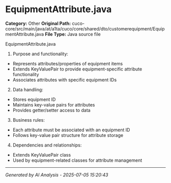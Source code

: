 # EquipmentAttribute.java

**Category:** Other
**Original Path:** cuco-core/src/main/java/at/a1ta/cuco/core/shared/dto/customerequipment/EquipmentAttribute.java
**File Type:** Java source file

EquipmentAttribute.java
1. Purpose and functionality:
- Represents attributes/properties of equipment items
- Extends KeyValuePair to provide equipment-specific attribute functionality
- Associates attributes with specific equipment IDs

2. Data handling:
- Stores equipment ID
- Maintains key-value pairs for attributes
- Provides getter/setter access to data

3. Business rules:
- Each attribute must be associated with an equipment ID
- Follows key-value pair structure for attribute storage

4. Dependencies and relationships:
- Extends KeyValuePair class
- Used by equipment-related classes for attribute management

---
*Generated by AI Analysis - 2025-07-05 15:20:43*
